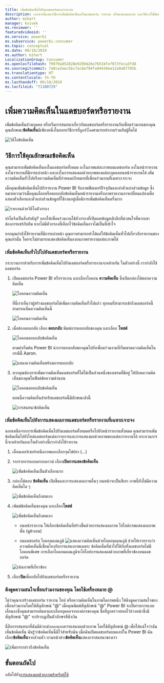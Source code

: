 ```yaml
---
title: เพิ่มข้อคิดเห็นไปยังแดชบอร์ดและรายงาน
description: เอกสารนี้แสดงวิธีการเพิ่มข้อคิดเห็นลงในแดชบอร์ด รายงาน หรือแสดงผลภาพ และวิธีการใช้ข้อคิดเห็นในการสนทนากับผู้ทำงานร่วมกัน
author: mihart
manager: kvivek
ms.reviewer: ''
featuredvideoid: ''
ms.service: powerbi
ms.subservice: powerbi-consumer
ms.topic: conceptual
ms.date: 09/18/2019
ms.author: mihart
LocalizationGroup: Consumer
ms.openlocfilehash: f9979a852028e929b626e76534fef073feca3fd8
ms.sourcegitcommit: 7a0ce2eec5bc7ac8ef94fa94434ee12a9a07705b
ms.translationtype: HT
ms.contentlocale: th-TH
ms.lasthandoff: 09/18/2019
ms.locfileid: "71100729"
---
```

# <a name="add-comments-to-a-dashboard-or-report"></a>เพิ่มความคิดเห็นในแดชบอร์ดหรือรายงาน
เพิ่มข้อคิดเห็นส่วนบุคคล หรือเริ่มการสนทนาเกี่ยวกับแดชบอร์ดหรือรายงานกับเพื่อนร่วมงานของคุณ คุณลักษณะ**ข้อคิดเห็น**มีเพียงหนึ่งในหลายวิธีการที่*ผูบริโภค*สามารถทำงานร่วมกับผู้อื่นได้ 

![วิดีโอข้อคิดเห็น](media/end-user-comment/comment.gif)

## <a name="how-to-use-the-comments-feature"></a>วิธีการใช้คุณลักษณะข้อคิดเห็น
คุณสามารถเพิ่มข้อคิดเห็นลงในแดชบอร์ดทั้งหมด ลงในภาพแต่ละภาพบนแดชบอร์ด ลงในหน้ารายงาน ลงในรายงานที่มีการแบ่งหน้า และลงในการแสดงผลด้วยภาพของแต่ละบุคคลบนหน้ารายงานได้ เพิ่มความคิดเห็นทั่วไปหรือความคิดเห็นที่กำหนดเป้าหมายที่เพื่อนร่วมงานที่เฉพาะเจาะจง  

เมื่อคุณเพิ่มข้อคิดเห็นไปยังรายงาน Power BI จับภาพฟิลเตอร์ปัจจุบันและค่าตัวแบ่งส่วนข้อมูล ซึ่งหมายความว่าเมื่อคุณเลือกหรือตอบกลับข้อคิดเห็นหน้ารายงานหรือภาพรายงานอาจเปลี่ยนแปลงเพื่อแสดงตัวเลือกและตัวแบ่งส่วนข้อมูลที่ใช้งานอยู่เมื่อมีการเพิ่มข้อคิดเห็นครั้งแรก  

![รายงานด้วยวิดีโอตัวกรอง](media/end-user-comment/power-bi-comment.gif)

ทำไมจึงเป็นสิ่งสำคัญ? บอกให้เพื่อนร่วมงานใช้ตัวกรองที่เปิดเผยข้อมูลเชิงลึกที่น่าสนใจที่พวกเขาต้องการแชร์กับทีม หากไม่มีตัวกรองที่เลือกไว้ข้อคิดเห็นอาจไม่เป็นที่เข้าใจ

หากคุณกำลังใช้รายงานที่มีการแบ่งหน้า คุณอาจสามารถทำได้แค่ให้ข้อคิดเห็นทั่วไปเกี่ยวกับรายงานของคุณเท่านั้น  โดยจะไม่สามารถแสดงข้อคิดเห็นลงบนภาพรายงานแต่ละภาพได้

### <a name="add-a-general-comment-to-a-dashboard-or-report"></a>เพิ่มข้อคิดเห็นทั่วไปไปยังแดชบอร์ดหรือรายงาน
กระบวนการสำหรับการเพิ่มข้อคิดเห็นไปยังแดชบอร์ดหรือรายงานจะคล้ายกัน  ในตัวอย่างนี้ เรากำลังใช้แดชบอร์ด 

1. เปิดแดชบอร์ด Power BI หรือรายงาน และเลือกไอคอน **ความคิดเห็น** ซึ่งเปิดกล่องโต้ตอบความคิดเห็น

    ![ไอคอนความคิดเห็น](media/end-user-comment/power-bi-comment-menu.png)

    ที่นี่เราเห็นว่าผู้สร้างแดชบอร์ดได้เพิ่มความคิดเห็นทั่วไปแล้ว  ทุกคนที่สามารถเข้าถึงแดชบอร์ดนี้สามารถเห็นความคิดเห็นนี้

    ![ไอคอนความคิดเห็น](media/end-user-comment/power-bi-first-comments.png)

2. เมื่อต้องตอบกลับ เลือก **ตอบกลับ** พิมพ์การตอบกลับของคุณ และเลือก **โพสต์**  

    ![ไอคอนตอบกลับข้อคิดเห็น](media/end-user-comment/power-bi-comment-reply.png)

    ตามค่าเริ่มต้น Power BI นำการตอบกลับของคุณไปยังเพื่อนร่วมงานที่เริ่มเธรดความคิดเห็นในกรณีนี้ Aaron. 

    ![แสดงความคิดเห็นพร้อมการตอบกลับ](media/end-user-comment/power-bi-respond.png)

 3. หากคุณต้องการเพิ่มความคิดเห็นแดชบอร์ดที่ไม่ได้เป็นส่วนหนึ่งของเธรดที่มีอยู่ ให้ป้อนความคิดเห็นของคุณในฟิลด์ข้อความด้านบน

    ![ไอคอนตอบกลับข้อคิดเห็น](media/end-user-comment/power-bi-new-comments.png)

    ตอนนี้ความคิดเห็นสำหรับแดชบอร์ดนี้มีลักษณะดังนี้

    ![การสนทนาข้อคิดเห็น](media/end-user-comment/power-bi-conversation.png)

### <a name="add-a-comment-to-a-specific-dashboard-or-report-visual"></a>เพิ่มข้อคิดเห็นไปยังการแสดงผลภาพแดชบอร์ดหรือรายงานที่เฉพาะเจาะจง
นอกเหนือจากการเพิ่มข้อคิดเห็นไปยังแดชบอร์ดทั้งหมดหรือไปยังหน้ารายงานทั้งหมด คุณสามารถเพิ่มข้อคิดเห็นไปยังไทล์แดชบอร์ดแต่ละรายการและการแสดงผลด้วยภาพของแต่ละรายงานได้ กระบวนการนี้จะคล้ายกันและในตัวอย่างนี้เรากำลังใช้รายงาน

1. เลื่อนเคอร์เซอร์เหนือภาพและเลือกจุดไข่ปลา (...)    
2. จากรายการแบบดรอบดาวน์ เลือก**เปิดการแสดงข้อคิดเห็น**

    ![เพิ่มข้อคิดเห็นเป็นตัวเลือกแรก](media/end-user-comment/power-bi-report-comment.png)  

3.  กล่องโต้ตอบ **ข้อคิดเห็น** เปิดขึ้นและการแสดงผลภาพอื่นๆ บนหน้าจะเป็นสีเทา ภาพนี้ยังไม่มีความคิดเห็นใด ๆ 

    ![เพิ่มข้อคิดเห็นถึงตนเอง](media/end-user-comment/power-bi-comment-column.png)  

4. เพิมพ์ข้อคิดเห็นของคุณ และเลือก**โพสต์**

    ![เพิ่มข้อคิดเห็นถึงตนเอง](media/end-user-comment/power-bi-comment-logistics.png)  

    - บนหน้ารายงาน ให้เลือกข้อคิดเห็นที่สร้างขึ้นด้วยการแสดงผลภาพ ไฮไลต์ภาพแสดงผลภาพนั้น (ดูข้างบน)

    - บนแดชบอร์ด ไอคอนแผนภูมิ ![แสดงความคิดเห็นด้วยไอคอนแผนภูมิ](media/end-user-comment/power-bi-comment-chart-icon.png) ช่วยให้เราทราบว่าความคิดเห็นนี้เชื่อมโยงกับการแสดงภาพเฉพาะ ข้อคิดเห็นที่นำไปใช้กับทั้งแดชบอร์ดไม่มีไอคอนพิเศษ การเลือกไอคอนแผนภูมิจะไฮไลท์การแสดงผลด้วยภาพที่เกี่ยวข้องบนแดชบอร์ด
    

    ![เน้นภาพที่เกี่ยวข้อง](media/end-user-comment/power-bi-highlight.png)

5. เลือก**ปิด**เพื่อกลับไปยังแดชบอร์ดหรือรายงาน

### <a name="get-your-colleagues-attention-by-using-the--sign"></a>ดึงดูดความสนใจเพื่อนร่วมงานของคุณ โดยใช้เครื่องหมาย @
ไม่ว่าคุณจะสร้างแดชบอร์ด รายงาน ไทล์ หรือความคิดเห็นในภาพใดภาพหนึ่ง ให้ดึงดูดความสนใจของเพื่อนร่วมงานโดยใช้สัญลักษณ์ "\@"  เมื่อคุณพิมพ์สัญลักษณ์ "\@" Power BI จะเปิดรายการแบบเลื่อนลงซึ่งคุณสามารถค้นหาและเลือกบุคคลจากองค์กรของคุณ ชื่อที่ถูกตรวจสอบไว้ล่วงหน้าซึ่งมีสัญลักษณ์ "\@" จะปรากฏเป็นตัวอักษรสีน้ำเงิน 

นี่คือการสนทนาที่ฉันมีด้วย*นักออกแบบ*การแสดงผลด้วยภาพ โดยใช้สัญลักษณ์ @ เพื่อให้แน่ใจว่าฉันเห็นข้อคิดเห็น ฉันรู้ว่าข้อคิดเห็นนี้มีไว้สำหรับฉัน เมื่อฉันเปิดแดชบอร์ดบนแอปใน Power BI ฉันเลือก**ข้อคิดเห็น**จากส่วนหัว บานหน้าต่าง**ข้อคิดเห็น**แสดงการสนทนาของเรา

![เพิ่มการกล่าวถึงข้อคิดเห็น](media/end-user-comment/power-bi-comment-convo.png)  



## <a name="next-steps"></a>ขั้นตอนถัดไป
กลับไปยัง[การแสดงผลด้วยภาพสำหรับผู้ใช้](end-user-visualizations.md)    
<!--[Select a visualization to open a report](end-user-open-report.md)-->
